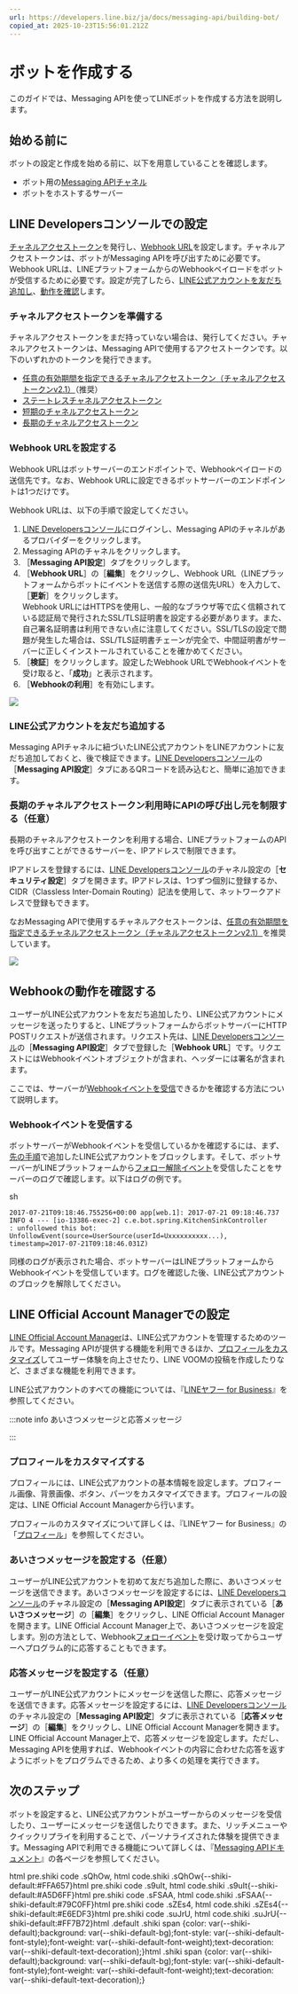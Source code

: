 ```yaml
---
url: https://developers.line.biz/ja/docs/messaging-api/building-bot/
copied_at: 2025-10-23T15:56:01.212Z
---
```

# ボットを作成する

このガイドでは、Messaging APIを使ってLINEボットを作成する方法を説明します。

## 始める前に

ボットの設定と作成を始める前に、以下を用意していることを確認します。

*   ボット用の[Messaging APIチャネル](https://developers.line.biz/ja/docs/messaging-api/getting-started/)
*   ボットをホストするサーバー

## LINE Developersコンソールでの設定

[チャネルアクセストークン](#issue-a-channel-access-token)を発行し、[Webhook URL](#setting-webhook-url)を設定します。チャネルアクセストークンは、ボットがMessaging APIを呼び出すために必要です。Webhook URLは、LINEプラットフォームからのWebhookペイロードをボットが受信するために必要です。設定が完了したら、[LINE公式アカウントを友だち追加し](#add-your-line-official-account-as-friend)、[動作を確認](#confirm-webhook-behavior)します。

### チャネルアクセストークンを準備する

チャネルアクセストークンをまだ持っていない場合は、発行してください。チャネルアクセストークンは、Messaging APIで使用するアクセストークンです。以下のいずれかのトークンを発行できます。

*   [任意の有効期間を指定できるチャネルアクセストークン（チャネルアクセストークンv2.1）](https://developers.line.biz/ja/docs/basics/channel-access-token/#user-specified-expiration)（推奨）
*   [ステートレスチャネルアクセストークン](https://developers.line.biz/ja/docs/basics/channel-access-token/#stateless-channel-access-token)
*   [短期のチャネルアクセストークン](https://developers.line.biz/ja/docs/basics/channel-access-token/#short-lived-channel-access-token)
*   [長期のチャネルアクセストークン](https://developers.line.biz/ja/docs/basics/channel-access-token/#long-lived-channel-access-token)

### Webhook URLを設定する

Webhook URLはボットサーバーのエンドポイントで、Webhookペイロードの送信先です。なお、Webhook URLに設定できるボットサーバーのエンドポイントは1つだけです。

Webhook URLは、以下の手順で設定してください。

1.  [LINE Developersコンソール](https://developers.line.biz/console/)にログインし、Messaging APIのチャネルがあるプロバイダーをクリックします。
2.  Messaging APIのチャネルをクリックします。
3.  ［**Messaging API設定**］タブをクリックします。
4.  ［**Webhook URL**］の［**編集**］をクリックし、Webhook URL（LINEプラットフォームからボットにイベントを送信する際の送信先URL）を入力して、［**更新**］をクリックします。  
    Webhook URLにはHTTPSを使用し、一般的なブラウザ等で広く信頼されている認証局で発行されたSSL/TLS証明書を設定する必要があります。また、自己署名証明書は利用できない点に注意してください。SSL/TLSの設定で問題が発生した場合は、SSL/TLS証明書チェーンが完全で、中間証明書がサーバーに正しくインストールされていることを確かめてください。
5.  ［**検証**］をクリックします。設定したWebhook URLでWebhookイベントを受け取ると、「**成功**」と表示されます。
6.  ［**Webhookの利用**］を有効にします。

![](https://developers.line.biz/media/messaging-api/build-bot/webhook-url-example-com.png)

### LINE公式アカウントを友だち追加する

Messaging APIチャネルに紐づいたLINE公式アカウントをLINEアカウントに友だち追加しておくと、後で検証できます。[LINE Developersコンソール](https://developers.line.biz/console/)の［**Messaging API設定**］タブにあるQRコードを読み込むと、簡単に追加できます。

### 長期のチャネルアクセストークン利用時にAPIの呼び出し元を制限する（任意）

長期のチャネルアクセストークンを利用する場合、LINEプラットフォームのAPIを呼び出すことができるサーバーを、IPアドレスで制限できます。

IPアドレスを登録するには、[LINE Developersコンソール](https://developers.line.biz/console/)のチャネル設定の［**セキュリティ設定**］タブを開きます。IPアドレスは、1つずつ個別に登録するか、CIDR（Classless Inter-Domain Routing）記法を使用して、ネットワークアドレスで登録もできます。

なおMessaging APIで使用するチャネルアクセストークンは、[任意の有効期間を指定できるチャネルアクセストークン（チャネルアクセストークンv2.1）](https://developers.line.biz/ja/docs/basics/channel-access-token/#user-specified-expiration)を推奨しています。

![](https://developers.line.biz/media/messaging-api/build-bot/security-settings-input-ja.png)

## Webhookの動作を確認する

ユーザーがLINE公式アカウントを友だち追加したり、LINE公式アカウントにメッセージを送ったりすると、LINEプラットフォームからボットサーバーにHTTP POSTリクエストが送信されます。リクエスト先は、[LINE Developersコンソール](https://developers.line.biz/console/)の［**Messaging API設定**］タブで登録した［**Webhook URL**］です。リクエストにはWebhookイベントオブジェクトが含まれ、ヘッダーには署名が含まれます。

ここでは、サーバーが[Webhookイベントを受信](#receive-webhook-events)できるかを確認する方法について説明します。

### Webhookイベントを受信する

ボットサーバーがWebhookイベントを受信しているかを確認するには、まず、[先の手順](#set-up-bot-on-line-developers-console)で追加したLINE公式アカウントをブロックします。そして、ボットサーバーがLINEプラットフォームから[フォロー解除イベント](https://developers.line.biz/ja/reference/messaging-api/#unfollow-event)を受信したことをサーバーのログで確認します。以下はログの例です。

sh

`2017-07-21T09:18:46.755256+00:00 app[web.1]: 2017-07-21 09:18:46.737  INFO 4 --- [io-13386-exec-2] c.e.bot.spring.KitchenSinkController     : unfollowed this bot: UnfollowEvent(source=UserSource(userId=Uxxxxxxxxxx...), timestamp=2017-07-21T09:18:46.031Z)`

同様のログが表示された場合、ボットサーバーはLINEプラットフォームからWebhookイベントを受信しています。ログを確認した後、LINE公式アカウントのブロックを解除してください。

## LINE Official Account Managerでの設定

[LINE Official Account Manager](https://manager.line.biz/)は、LINE公式アカウントを管理するためのツールです。Messaging APIが提供する機能を利用できるほか、[プロフィールをカスタマイズ](#customize-profile)してユーザー体験を向上させたり、LINE VOOMの投稿を作成したりなど、さまざまな機能を利用できます。

LINE公式アカウントのすべての機能については、『[LINEヤフー for Business](https://www.lycbiz.com/jp/)』を参照してください。

:::note info
あいさつメッセージと応答メッセージ

:::

### プロフィールをカスタマイズする

プロフィールには、LINE公式アカウントの基本情報を設定します。プロフィール画像、背景画像、ボタン、パーツをカスタマイズできます。プロフィールの設定は、LINE Official Account Managerから行います。

プロフィールのカスタマイズについて詳しくは、『LINEヤフー for Business』の「[プロフィール](https://www.lycbiz.com/jp/manual/OfficialAccountManager/profile/)」を参照してください。

### あいさつメッセージを設定する（任意）

ユーザーがLINE公式アカウントを初めて友だち追加した際に、あいさつメッセージを送信できます。あいさつメッセージを設定するには、[LINE Developersコンソール](https://developers.line.biz/console/)のチャネル設定の［**Messaging API設定**］タブに表示されている［**あいさつメッセージ**］の［**編集**］をクリックし、LINE Official Account Managerを開きます。LINE Official Account Manager上で、あいさつメッセージを設定します。別の方法として、Webhook[フォローイベント](https://developers.line.biz/ja/reference/messaging-api/#follow-event)を受け取ってからユーザーへプログラム的に応答することもできます。

### 応答メッセージを設定する（任意）

ユーザーがLINE公式アカウントにメッセージを送信した際に、応答メッセージを送信できます。応答メッセージを設定するには、[LINE Developersコンソール](https://developers.line.biz/console/)のチャネル設定の［**Messaging API設定**］タブに表示されている［**応答メッセージ**］の［**編集**］をクリックし、LINE Official Account Managerを開きます。LINE Official Account Manager上で、応答メッセージを設定します。ただし、Messaging APIを使用すれば、Webhookイベントの内容に合わせた応答を返すようにボットをプログラムできるため、より多くの処理を実行できます。

## 次のステップ

ボットを設定すると、LINE公式アカウントがユーザーからのメッセージを受信したり、ユーザーにメッセージを送信したりできます。また、リッチメニューやクイックリプライを利用することで、パーソナライズされた体験を提供できます。Messaging APIで利用できる機能について詳しくは、『[Messaging APIドキュメント](https://developers.line.biz/ja/docs/messaging-api/)』の各ページを参照してください。

html pre.shiki code .sQhOw, html code.shiki .sQhOw{--shiki-default:#FFA657}html pre.shiki code .s9uIt, html code.shiki .s9uIt{--shiki-default:#A5D6FF}html pre.shiki code .sFSAA, html code.shiki .sFSAA{--shiki-default:#79C0FF}html pre.shiki code .sZEs4, html code.shiki .sZEs4{--shiki-default:#E6EDF3}html pre.shiki code .suJrU, html code.shiki .suJrU{--shiki-default:#FF7B72}html .default .shiki span {color: var(--shiki-default);background: var(--shiki-default-bg);font-style: var(--shiki-default-font-style);font-weight: var(--shiki-default-font-weight);text-decoration: var(--shiki-default-text-decoration);}html .shiki span {color: var(--shiki-default);background: var(--shiki-default-bg);font-style: var(--shiki-default-font-style);font-weight: var(--shiki-default-font-weight);text-decoration: var(--shiki-default-text-decoration);}